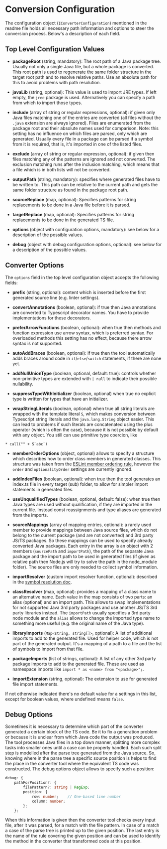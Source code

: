 # Conversion Configuration

The configuration object (`IConverterConfiguration`) mentioned in the readme file holds all necessary path information and options to steer the conversion process. Below's a description of each field.

## Top Level Configuration Values

* **packageRoot** (string, mandatory): The root path of a Java package tree. Usually not only a single Java file, but a whole package is converted. This root path is used to regenerate the same folder structure in the target root path and to resolve relative paths. Use an absolute path for this to avoid problems with path resolution.

* **javaLib** (string, optional): This value is used to import JRE types. If left empty, the `jree` package is used. Alternatively you can specify a path from which to import those types.

* **include** (array of string or regular expressions, optional): if given only Java files matching one of the entries are converted (all files without the `.java` extension are always ignored). Files are enumerated from the package root and their absolute names used for comparison.
Note: this setting has no influence on which files are parsed, only which are generated. Usually every file in a package can be parsed if a symbol from it is required, that is, it's imported in one of the listed files.

* **exclude** (array of string or regular expression, optional): if given then files matching any of the patterns are ignored and not converted. The exclusion matching runs after the inclusion matching, which means that a file which is in both lists will not be converted.

* **outputPath** (string, mandatory): specifies where generated files have to be written to. This path can be relative to the current path and gets the same folder structure as found in the package root path.

* **sourceReplace** (map, optional): Specifies patterns for string replacements to be done in a Java file before it is parsed.

* **targetReplace** (map, optional): Specifies patterns for string replacements to be done in the generated TS file.

* **options** (object with configuration options, mandatory): see below for a description of the possible values.

* **debug** (object with debug configuration options, optional): see below for a description of the possible values.

## Converter Options

The `options` field in the top level configuration object accepts the following fields:

* **prefix** (string, optional): content which is inserted before the first generated source line (e.g. linter settings).

* **convertAnnotations** (boolean, optional): if true then Java annotations are converted to Typescript decorator names. You have to provide implementations for these decorators.

* **preferArrowFunctions** (boolean, optional): when true then methods and function expression use arrow syntax, which is preferred syntax. For overloaded methods this setting has no effect, because there arrow syntax is not supported.

* **autoAddBraces** (boolean, optional): if true then the tool automatically adds braces around code in `if`/`else`/`switch` statements, if there are none yet.

* **addNullUnionType** (boolean, optional, default: true): controls whether non-primitive types are extended with `| null` to indicate their possible nullability.

* **suppressTypeWithInitializer** (boolean, optional) when true no explicit type is written for types that have an initializer.

* **wrapStringLiterals** (boolean, optional) when true all string literals are wrapped with the template literal `S`, which makes conversion between Typescript string literals and the `java.lang.String` object easier. This can lead to problems if such literals are concatenated using the plus operator (which is often the case), because it is not possible by default with any object. You still can use primitive type coercion, like

```
* call("" + S`abc`)
```

* **memberOrderOptions** (object, optional) allows to specify a structure which describes how to order class members in generated classes. This structure was taken from the [ESLint member ordering rule](https://typescript-eslint.io/rules/member-ordering/#options), however the `order` and `optionalityOrder` settings are currently ignored.

* **addIndexFiles** (boolean, optional): when true then the tool generates an index.ts file in every target (sub) folder, to allow for simpler import statements in generated files.

* **useUnqualifiedTypes** (boolean, optional, default: false): when true then Java types are used without qualification, if they are imported in the current file. Instead const reassignments and type aliases are generated from the imports.

* **sourceMappings** (array of mapping entries, optional): a rarely used member to provide mappings between Java source files, which do not belong to the current package (and are not converted) and 3rd party JS/TS packages. So these mappings can be used to specify already converted Java packages. Each entry in the array is an object with 2 members (`sourcePath` and `importPath`), the path of the separate Java package and the import path to be used in generated files (if given as relative path then Node.js will try to solve the path in the node_module folder). The source files are only needed to collect symbol information.

* **importResolver** (custom import resolver function, optional): described in the [symbol resolution doc](symbol-resolution.md#import-resolvers).

* **classResolver** (map, optional): provides a mapping of a class name to an alternative name. Each value in the map consists of two parts: an alias (optional) and an import path. This allows to swap implementations for not supported Java 3rd party packages and use another JS/TS 3rd party libraries instead. The `importPath` usually specifies a 3rd party node module and the `alias` allows to change the imported type name to something more useful (e.g. the original name of the Java type).

* **libraryImports** (`Map<string, string[]>`, optional): A list of additional imports to add to the generated file. Used for helper code, which is not part of the generated output. It's a mapping of a path to a file and the list of symbols to import from that file.

* **packageImports** (list of strings, optional): A list of any other 3rd party package imports to add to the generated file. These are used as namespace imports like `import * as <name> from "<package>";`.

* **importExtension** (string, optional): The extension to use for generated file import statements.

If not otherwise indicated there's no default value for a settings in this list, except for boolean values, where undefined means `false`.

## Debug Options

Sometimes it is necessary to determine which part of the converter generated a certain block of the TS code. Be it to fix a generation problem or because it is unclear from which Java code the output was produced. The tool processes Java files in a top down manner, splitting more complex tasks into smaller ones until a case can be properly handled. Each such split step is modelled after the parse tree generated from the Java source. So, knowing where in the parse tree a specific source position is helps to find the place in the converter tool where the equivalent TS code was constructed. The debug options object allows to specify such a position:

```typescript
debug: {
    pathForPosition?: {
        filePattern?: string | RegExp;
        position: {
            row: number;    // One-based line number
            column: number;
        };
    };
```

When this information is given then the converter tool checks every input file, after it was parsed, for a match with the file pattern. In case of a match a case of the parse tree is printed up to the given position. The last entry is the name of the rule covering the given position and can be used to identify the method in the converter that transformed code at this position.
